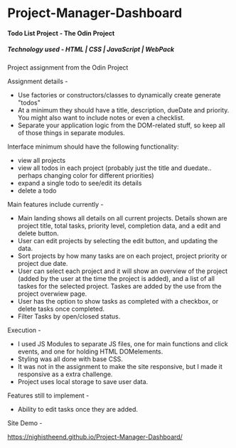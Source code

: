 # Project-Manager-Dashboard

#### Todo List Project - The Odin Project

##### Technology used - HTML | CSS | JavaScript | WebPack

Project assignment from the Odin Project

Assignment details -

-   Use factories or constructors/classes to dynamically create generate "todos"
-   At a minimum they should have a title, description, dueDate and priority. You might also want to include notes or even a checklist.
-   Separate your application logic from the DOM-related stuff, so keep all of those things in separate modules.

Interface minimum should have the following functionality:

-   view all projects
-   view all todos in each project (probably just the title and duedate.. perhaps changing color for different priorities)
-   expand a single todo to see/edit its details
-   delete a todo

Main features include currently -

-   Main landing shows all details on all current projects. Details shown are project title, total tasks, priority level, completion data, and a edit and delete button.
-   User can edit projects by selecting the edit button, and updating the data.
-   Sort projects by how many tasks are on each project, project priority or project due date.
-   User can select each project and it will show an overview of the project (added by the user at the time the project is added), and a list of all taskes for the selected project. Taskes are added by the use from the project overwiew page.
-   User has the option to show tasks as completed with a checkbox, or delete tasks once completed.
-   Filter Tasks by open/closed status.

Execution -

-   I used JS Modules to separate JS files, one for main functions and click events, and one for holding HTML DOMelements.
-   Styling was all done with base CSS.
-   It was not in the assignment to make the site responsive, but I made it responsive as a extra challenge.
-   Project uses local storage to save user data.

Features still to implement -

-   Ability to edit tasks once they are added.

Site Demo -

https://nighistheend.github.io/Project-Manager-Dashboard/
